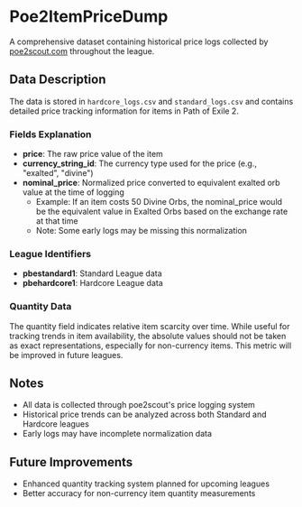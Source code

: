 # Poe2ItemPriceDump

A comprehensive dataset containing historical price logs collected by [poe2scout.com](https://poe2scout.com) throughout the league.

## Data Description

The data is stored in `hardcore_logs.csv` and `standard_logs.csv` and contains detailed price tracking information for items in Path of Exile 2.

### Fields Explanation

- **price**: The raw price value of the item
- **currency_string_id**: The currency type used for the price (e.g., "exalted", "divine")
- **nominal_price**: Normalized price converted to equivalent exalted orb value at the time of logging
  - Example: If an item costs 50 Divine Orbs, the nominal_price would be the equivalent value in Exalted Orbs based on the exchange rate at that time
  - Note: Some early logs may be missing this normalization

### League Identifiers
- **pbestandard1**: Standard League data
- **pbehardcore1**: Hardcore League data

### Quantity Data
The quantity field indicates relative item scarcity over time. While useful for tracking trends in item availability, the absolute values should not be taken as exact representations, especially for non-currency items. This metric will be improved in future leagues.

## Notes
- All data is collected through poe2scout's price logging system
- Historical price trends can be analyzed across both Standard and Hardcore leagues
- Early logs may have incomplete normalization data

## Future Improvements
- Enhanced quantity tracking system planned for upcoming leagues
- Better accuracy for non-currency item quantity measurements
